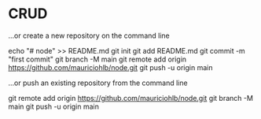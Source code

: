 # CRUD

…or create a new repository on the command line

echo "# node" >> README.md
git init
git add README.md
git commit -m "first commit"
git branch -M main
git remote add origin https://github.com/mauriciohlb/node.git
git push -u origin main

…or push an existing repository from the command line

git remote add origin https://github.com/mauriciohlb/node.git
git branch -M main
git push -u origin main

